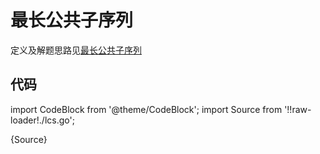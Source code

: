 # 最长公共子序列

定义及解题思路见[最长公共子序列](../../../data-structure/绪论/01F_动态规划#lcs最长公共子序列)

## 代码

import CodeBlock from '@theme/CodeBlock';
import Source from '!!raw-loader!./lcs.go';

<CodeBlock className="language-go">{Source}</CodeBlock>
